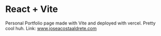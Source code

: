 # React + Vite

Personal Portfolio page made with Vite and deployed with vercel. Pretty cool huh. Link: www.joseacostaaldrete.com

